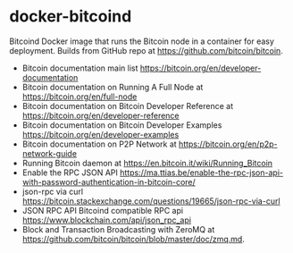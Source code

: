 # docker-bitcoind
Bitcoind Docker image that runs the Bitcoin node in a container for easy deployment. Builds from GitHub repo at https://github.com/bitcoin/bitcoin.
 * Bitcoin documentation main list https://bitcoin.org/en/developer-documentation
 * Bitcoin documentation on Running A Full Node at https://bitcoin.org/en/full-node
 * Bitcoin documentation on Bitcoin Developer Reference at https://bitcoin.org/en/developer-reference
 * Bitcoin documentation on Bitcoin Developer Examples https://bitcoin.org/en/developer-examples
 * Bitcoin documentation on P2P Network at https://bitcoin.org/en/p2p-network-guide
 * Running Bitcoin daemon at https://en.bitcoin.it/wiki/Running_Bitcoin
 * Enable the RPC JSON API https://ma.ttias.be/enable-the-rpc-json-api-with-password-authentication-in-bitcoin-core/
 * json-rpc via curl https://bitcoin.stackexchange.com/questions/19665/json-rpc-via-curl
 * JSON RPC API Bitcoind compatible RPC api https://www.blockchain.com/api/json_rpc_api
 * Block and Transaction Broadcasting with ZeroMQ at https://github.com/bitcoin/bitcoin/blob/master/doc/zmq.md.
